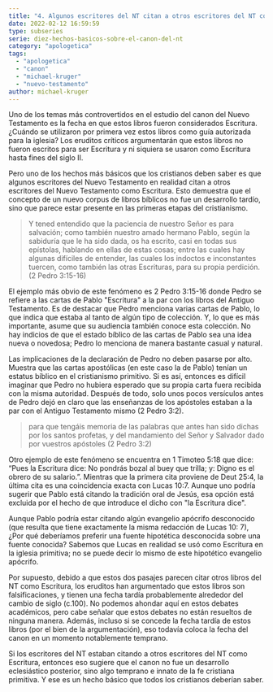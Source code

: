 ```yaml
---
title: "4. Algunos escritores del NT citan a otros escritores del NT como Escritura"
date: 2022-02-12 16:59:59
type: subseries
serie: diez-hechos-basicos-sobre-el-canon-del-nt
category: "apologetica"
tags:
  - "apologetica"
  - "canon"
  - "michael-kruger"
  - "nuevo-testamento"
author: michael-kruger
---
```


Uno de los temas más controvertidos en el estudio del canon del Nuevo Testamento es la fecha en que estos libros fueron considerados Escritura. ¿Cuándo se utilizaron por primera vez estos libros como guía autorizada para la iglesia? Los eruditos críticos argumentarán que estos libros no fueron escritos para ser Escritura y ni siquiera se usaron como Escritura hasta fines del siglo II.

Pero uno de los hechos más básicos que los cristianos deben saber es que algunos escritores del Nuevo Testamento en realidad citan a otros escritores del Nuevo Testamento como Escritura. Esto demuestra que el concepto de un nuevo corpus de libros bíblicos no fue un desarrollo tardío, sino que parece estar presente en las primeras etapas del cristianismo.

> Y tened entendido que la paciencia de nuestro Señor es para salvación; como también nuestro amado hermano Pablo, según la sabiduría que le ha sido dada, os ha escrito, casi en todas sus epístolas, hablando en ellas de estas cosas; entre las cuales hay algunas difíciles de entender, las cuales los indoctos e inconstantes tuercen, como también las otras Escrituras, para su propia perdición. (2 Pedro 3:15-16)

El ejemplo más obvio de este fenómeno es 2 Pedro 3:15-16 donde Pedro se refiere a las cartas de Pablo "Escritura" a la par con los libros del Antiguo Testamento. Es de destacar que Pedro menciona varias cartas de Pablo, lo que indica que estaba al tanto de algún tipo de colección. Y, lo que es más importante, asume que su audiencia también conoce esta colección. No hay indicios de que el estado bíblico de las cartas de Pablo sea una idea nueva o novedosa; Pedro lo menciona de manera bastante casual y natural.

Las implicaciones de la declaración de Pedro no deben pasarse por alto. Muestra que las cartas apostólicas (en este caso la de Pablo) tenían un estatus bíblico en el cristianismo primitivo. Si es así, entonces es difícil imaginar que Pedro no hubiera esperado que su propia carta fuera recibida con la misma autoridad. Después de todo, solo unos pocos versículos antes de Pedro dejó en claro que las enseñanzas de los apóstoles estaban a la par con el Antiguo Testamento mismo (2 Pedro 3:2).

> para que tengáis memoria de las palabras que antes han sido dichas por los santos profetas, y del mandamiento del Señor y Salvador dado por vuestros apóstoles (2 Pedro 3:2)

Otro ejemplo de este fenómeno se encuentra en 1 Timoteo 5:18 que dice: “Pues la Escritura dice: No pondrás bozal al buey que trilla; y: Digno es el obrero de su salario.”. Mientras que la primera cita proviene de Deut 25:4, la última cita es una coincidencia exacta con Lucas 10:7. Aunque uno podría sugerir que Pablo está citando la tradición oral de Jesús, esa opción está excluida por el hecho de que introduce el dicho con "la Escritura dice".

Aunque Pablo podría estar citando algún evangelio apócrifo desconocido (que resulta que tiene exactamente la misma redacción de Lucas 10: 7), ¿Por qué deberíamos preferir una fuente hipotética desconocida sobre una fuente conocida? Sabemos que Lucas en realidad se usó como Escritura en la iglesia primitiva; no se puede decir lo mismo de este hipotético evangelio apócrifo.

Por supuesto, debido a que estos dos pasajes parecen citar otros libros del NT como Escritura, los eruditos han argumentado que estos libros son falsificaciones, y tienen una fecha tardía probablemente alrededor del cambio de siglo (c.100). No podemos ahondar aquí en estos debates académicos, pero cabe señalar que estos debates no están resueltos de ninguna manera. Además, incluso si se concede la fecha tardía de estos libros (por el bien de la argumentación), eso todavía coloca la fecha del canon en un momento notablemente temprano.

Si los escritores del NT estaban citando a otros escritores del NT como Escritura, entonces eso sugiere que el canon no fue un desarrollo eclesiástico posterior, sino algo temprano e innato de la fe cristiana primitiva. Y ese es un hecho básico que todos los cristianos deberían saber.
